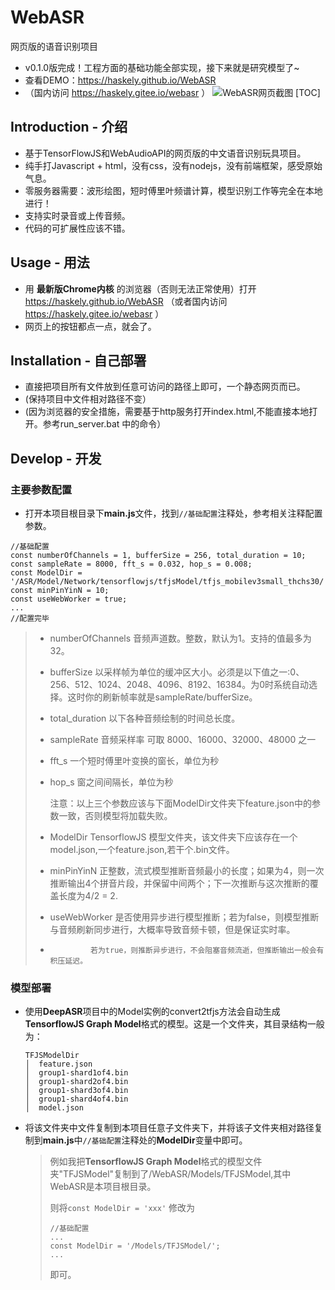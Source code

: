 # WebASR
网页版的语音识别项目

* v0.1.0版完成！工程方面的基础功能全部实现，接下来就是研究模型了~
* 查看DEMO：https://haskely.github.io/WebASR 
* （国内访问 https://haskely.gitee.io/webasr ）
  ![WebASR网页截图](https://gitee.com/Haskely/WebASR/raw/master/screenshot/WebASR.png)
[TOC]

## Introduction - 介绍
* 基于TensorFlowJS和WebAudioAPI的网页版的中文语音识别玩具项目。
* 纯手打Javascript + html，没有css，没有nodejs，没有前端框架，感受原始气息。
* 零服务器需要：波形绘图，短时傅里叶频谱计算，模型识别工作等完全在本地进行！
* 支持实时录音或上传音频。
* 代码的可扩展性应该不错。

## Usage - 用法
* 用 **最新版Chrome内核** 的浏览器（否则无法正常使用）打开 https://haskely.github.io/WebASR （或者国内访问 https://haskely.gitee.io/webasr ）
* 网页上的按钮都点一点，就会了。

## Installation - 自己部署
* 直接把项目所有文件放到任意可访问的路径上即可，一个静态网页而已。
* (保持项目中文件相对路径不变）
* (因为浏览器的安全措施，需要基于http服务打开index.html,不能直接本地打开。参考run_server.bat 中的命令）

## Develop - 开发

### 主要参数配置

- 打开本项目根目录下**main.js**文件，找到`//基础配置`注释处，参考相关注释配置参数。

```
//基础配置
const numberOfChannels = 1, bufferSize = 256, total_duration = 10;
const sampleRate = 8000, fft_s = 0.032, hop_s = 0.008;
const ModelDir = '/ASR/Model/Network/tensorflowjs/tfjsModel/tfjs_mobilev3small_thchs30/';
const minPinYinN = 10;
const useWebWorker = true;
...
//配置完毕
```
>  * numberOfChannels 音频声道数。整数，默认为1。支持的值最多为32。
>  * bufferSize 以采样帧为单位的缓冲区大小。必须是以下值之一:0、256、512、1024、2048、4096、8192、16384。为0时系统自动选择。这时你的刷新帧率就是sampleRate/bufferSize。
>  * total_duration 以下各种音频绘制的时间总长度。
>
>    
>  * sampleRate 音频采样率 可取 8000、16000、32000、48000 之一
>  * fft_s 一个短时傅里叶变换的窗长，单位为秒
>  * hop_s 窗之间间隔长，单位为秒
>
>    注意：以上三个参数应该与下面ModelDir文件夹下feature.json中的参数一致，否则模型将加载失败。
>
>    
>  * ModelDir TensorflowJS 模型文件夹，该文件夹下应该存在一个model.json,一个feature.json,若干个.bin文件。
>  * minPinYinN 正整数，流式模型推断音频最小的长度；如果为4，则一次推断输出4个拼音片段，并保留中间两个；下一次推断与这次推断的覆盖长度为4/2 = 2.
>  * useWebWorker 是否使用异步进行模型推断；若为false，则模型推断与音频刷新同步进行，大概率导致音频卡顿，但是保证实时率。
>  *              若为true，则推断异步进行，不会阻塞音频流逝，但推断输出一般会有积压延迟。

### 模型部署

- 使用**DeepASR**项目中的Model实例的convert2tfjs方法会自动生成**TensorflowJS Graph Model**格式的模型。这是一个文件夹，其目录结构一般为：

  ```
  TFJSModelDir
  │  feature.json
  │  group1-shard1of4.bin
  │  group1-shard2of4.bin
  │  group1-shard3of4.bin
  │  group1-shard4of4.bin
  │  model.json
  ```

- 将该文件夹中文件复制到本项目任意子文件夹下，并将该子文件夹相对路径复制到**main.js**中`//基础配置`注释处的**ModelDir**变量中即可。

  > 例如我把**TensorflowJS Graph Model**格式的模型文件夹"TFJSModel"复制到了/WebASR/Models/TFJSModel,其中WebASR是本项目根目录。
  >
  > 则将`const ModelDir = 'xxx'` 修改为
  >
  > ```
  > //基础配置
  > ...
  > const ModelDir = '/Models/TFJSModel/';
  > ...
  > ```
  >
  > 即可。

